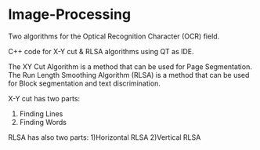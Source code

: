 # Image-Processing
Two algorithms for the Optical Recognition Character (OCR) field.

C++ code for X-Y cut &amp; RLSA  algorithms using QT  as IDE.
 
The XY Cut Algorithm is a method that can be used for Page Segmentation.
The Run Length Smoothing Algorithm (RLSA) is a method that can be used for Block segmentation and text discrimination.


X-Y cut has two parts:
1) Finding Lines
2) Finding Words

RLSA has also two parts:
1)Horizontal RLSA
2)Vertical RLSA
